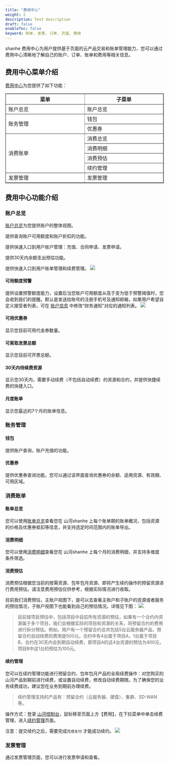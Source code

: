 ```yaml
---
title: "费用中心"
weight: 2
description: Test description
draft: false
enableToc: false
keyword: 账单, 发票, 订单, 充值, 费用
---
```


shanhe 费用中心为用户提供基于页面的云产品交易和账单管理能力，您可以通过费用中心清晰地了解自己的账户、订单、账单和费用等相关信息。

## 费用中心菜单介绍
[费用中心](https://console.shanhe.com/finance/overview/)为您提供了如下功能：


<table border="1">
   <border  ></border>
   <thead>
   		<tr>
			<th  style="width:2000px">菜单</th>
			<th  style="width:2000px">子菜单</th> 
		</tr >
   </thead>
    <tr>
	    <td style="background:#fff;">账户总览</td>
	    <td style="background:#fff;">账户总览</td>
	</tr >
	<tr >
	    <td rowspan="2" style="background:#fff;">账务管理</td>
	    <td style="background:#fff;">钱包</td>
	</tr>
	<tr>
	    <td style="background:#fff;">优惠券</td>
	</tr>
	<tr >
	    <td rowspan="4" style="background:#fff;">消费账单</td>
	    <td style="background:#fff;">消费总览</td>
	</tr>
	<tr>
	    <td style="background:#fff;">消费明细</td>
	</tr>
    <tr>
	    <td style="background:#fff;">消费预估</td>
	</tr>
	<tr>
	    <td style="background:#fff;">续约管理</td>
	</tr>
	<tr >
	    <td style="background:#fff;">发票管理</td>
	    <td style="background:#fff;">发票管理</td>
	</tr>
</table>

## 费用中心功能介绍
###  账户总览
[账户总览](https://console.shanhe.com/finance/overview/)为您提供账户的整体视图。

提供查询账户可用额度和账户折扣的功能。

提供快速入口到用户账户管理：充值、合同申请、发票申请。

提供30天内余额支出预估功能。

提供快速入口到用户账单管理和续费管理。
![](_images/100.png)
#### 可用额度预警
提供设置预警额度能力，设置后当您账户可用额度从高于变为低于预警阈值时，您会收到我们的提醒。默认是发送给账号的注册手机号及通知邮箱，如果用户希望自定义接受者列表，可在 [账户信息](https://console.shanhe.com/account/profile/notify_map/) 中修改“财务通知”对应的通知列表。
![](_images/101.png)
#### 可用优惠券
显示您目前可用代金券数量。
#### 可索取发票总额
显示您目前可开票总额。
#### 30天内待续费资源
显示您30天内，需要手动续费（不包括自动续费）的资源和合约，并提供快捷续费的快捷入口。
#### 月度账单
显示您最近的7个月的账单信息。
### 账务管理
#### 钱包
提供账户查询，账户充值的功能。
####  优惠券
提供优惠券查询功能，您可以通过该界面查询优惠券的余额、适用资源、有效期、可用区域。
### 消费账单
#### 账单总览
您可以使用[账单总览](https://console.shanhe.com/finance/billing/)查看您在 山河shanhe 上每个账单期的账单概况，包括资源的价格及优惠券抵扣等信息，并支持选定时间范围内的账单导出。
#### 消费明细
您可以使用[消费明细](https://console.shanhe.com/finance/statistic/)查看您在 山河shanhe 上每个月的消费明细，并支持多维度条件筛选。
#### 消费预估
消费预估根据您当前的按需资源、包年包月资源、即将产生续约操作的预留资源进行费用预估。请注意费用预估仅供参考，根据实际情况进行收取。

目前我们消费预估，主账户视图下，是可以去查看主账户和子账户的资源或者服务的预估情况，子账户视图下也能看到自己的预估情况。详情见下图：
![](_images/102.png)
>目前按项目预估中，包括项目中目前所有资源的预估，如果有一个合约内资源属于多个项目，我们会根据实际的项目和资源的关系，将预留合约的费用进行拆分预估。例如，用户有一个预留合约总共包括5台云服务器产品，预留合约自动续费的费用是500元，合约中有4台属于项目A，1台属于项目B，合约在30天内会到期自动续费，那项目A的这4台资源的预估为400元，项目B中这1台的预估为100元。
#### 续约管理
您可以在续约管理功能进行预留合约、包年包月产品的全局续费操作：对您购买的山河产品到期前进行续费，或设置自动续费，修改自动续费期限。为了确保您的业务续费成功，建议您在业务到期前办理续费。

>续约管理支持的产品有：预留合约（云服务器、硬盘）、集群、SD-WAN等。

操作方式：登录 [山河控制台](https://console.shanhe.com/)，鼠标移至页面上方【费用】，在下拉菜单中单击续费管理，进入[续约管理](https://console.shanhe.com/finance/renewal_management/)页面。

注意：提交续约之后，需要完成`完成支付` 才能成功续约。
![](_images/103.png)
### 发票管理
通过发票管理页面，您可以进行发票申请和查看。




